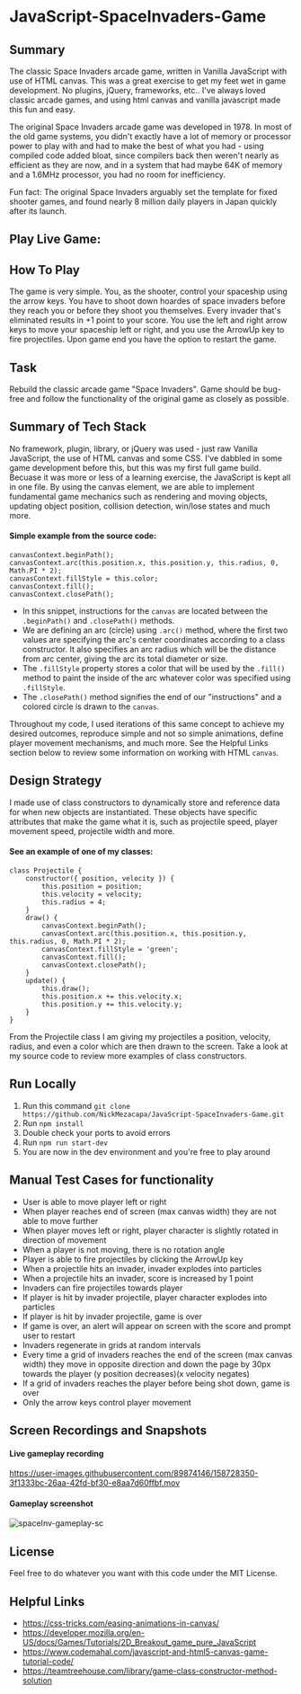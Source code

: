 # JavaScript-SpaceInvaders-Game
## Summary 
The classic Space Invaders arcade game, written in Vanilla JavaScript with use of HTML canvas. This was a great exercise to get my feet wet in game development. No plugins, jQuery, frameworks, etc.. I've always loved classic arcade games, and using html canvas and vanilla javascript made this fun and easy. 

The original Space Invaders arcade game was developed in 1978. In most of the old game systems, you didn't exactly have a lot of memory or processor power to play with and had to make the best of what you had - using compiled code added bloat, since compilers back then weren't nearly as efficient as they are now, and in a system that had maybe 64K of memory and a 1.6MHz processor, you had no room for inefficiency.

Fun fact: The original Space Invaders arguably set the template for fixed shooter games, and found nearly 8 million daily players in Japan quickly after its launch.

## Play Live Game:

## How To Play
The game is very simple. You, as the shooter, control your spaceship using the arrow keys. You have to shoot down hoardes of space invaders before they reach you or before they shoot you themselves. Every invader that's eliminated results in +1 point to your score. You use the left and right arrow keys to move your spaceship left or right, and you use the ArrowUp key to fire projectiles. Upon game end you have the option to restart the game. 

## Task
Rebuild the classic arcade game "Space Invaders". Game should be bug-free and follow the functionality of the original game as closely as possible.

## Summary of Tech Stack
No framework, plugin, library, or jQuery was used - just raw Vanilla JavaScript, the use of HTML canvas and some CSS. I've dabbled in some game development before this, but this was my first full game build. Becuase it was more or less of a learning exercise, the JavaScript is kept all in one file. By using the canvas element, we are able to implement fundamental game mechanics such as rendering and moving objects, updating object position, collision detection, win/lose states and much more. 

#### Simple example from the source code:
```
canvasContext.beginPath();
canvasContext.arc(this.position.x, this.position.y, this.radius, 0, Math.PI * 2);
canvasContext.fillStyle = this.color;
canvasContext.fill();
canvasContext.closePath();
```
- In this snippet, instructions for the `canvas` are located between the `.beginPath()` and `.closePath()` methods. <br /> 
- We are defining an arc (circle) using `.arc()` method, where the first two values are specifying the arc's center coordinates according to a class constructor. It also specifies an arc radius which will be the distance from arc center, giving the arc its total diameter or size. <br />
- The `.fillStyle` property stores a color that will be used by the `.fill()` method to paint the inside of the arc whatever color was specified using `.fillStyle`. <br />
- The `.closePath()` method signifies the end of our "instructions" and a colored circle is drawn to the `canvas`. <br />

Throughout my code, I used iterations of this same concept to achieve my desired outcomes, reproduce simple and not so simple animations, define player movement mechanisms, and much more. See the Helpful Links section below to review some information on working with HTML `canvas`.

## Design Strategy
I made use of class constructors to dynamically store and reference data for when new objects are instantiated. These objects have specific attributes that make the game what it is, such as projectile speed, player movement speed, projectile width and more.

#### See an example of one of my classes:
```
class Projectile {
    constructor({ position, velocity }) {
        this.position = position;
        this.velocity = velocity;
        this.radius = 4;
    }
    draw() {
        canvasContext.beginPath();
        canvasContext.arc(this.position.x, this.position.y, this.radius, 0, Math.PI * 2);
        canvasContext.fillStyle = 'green';
        canvasContext.fill();
        canvasContext.closePath();
    }
    update() {
        this.draw();
        this.position.x += this.velocity.x;
        this.position.y += this.velocity.y;
    }
}
```
From the Projectile class I am giving my projectiles a position, velocity, radius, and even a color which are then drawn to the screen. Take a look at my source code to review more examples of class constructors.

## Run Locally
1. Run this command `git clone https://github.com/NickMezacapa/JavaScript-SpaceInvaders-Game.git`
2. Run `npm install`
3. Double check your ports to avoid errors
4. Run `npm run start-dev`
5. You are now in the dev environment and you're free to play around

## Manual Test Cases for functionality
- User is able to move player left or right
- When player reaches end of screen (max canvas width) they are not able to move further
- When player moves left or right, player character is slightly rotated in direction of movement
- When a player is not moving, there is no rotation angle
- Player is able to fire projectiles by clicking the ArrowUp key
- When a projectile hits an invader, invader explodes into particles
- When a projectile hits an invader, score is increased by 1 point
- Invaders can fire projectiles towards player
- If player is hit by invader projectile, player character explodes into particles
- If player is hit by invader projectile, game is over
- If game is over, an alert will appear on screen with the score and prompt user to restart
- Invaders regenerate in grids at random intervals
- Every time a grid of invaders reaches the end of the screen (max canvas width) they move in opposite direction and down the page by 30px towards the player (y position decreases)(x velocity negates)
- If a grid of invaders reaches the player before being shot down, game is over
- Only the arrow keys control player movement

## Screen Recordings and Snapshots
#### Live gameplay recording
https://user-images.githubusercontent.com/89874146/158728350-3f1333bc-26aa-42fd-bf30-e8aa7d60ffbf.mov
#### Gameplay screenshot
![spaceInv-gameplay-sc](https://user-images.githubusercontent.com/89874146/158728388-4816375f-5068-43b8-b57c-83e3768c88c2.png)

## License
Feel free to do whatever you want with this code under the MIT License.

## Helpful Links
- https://css-tricks.com/easing-animations-in-canvas/
- https://developer.mozilla.org/en-US/docs/Games/Tutorials/2D_Breakout_game_pure_JavaScript
- https://www.codemahal.com/javascript-and-html5-canvas-game-tutorial-code/
- https://teamtreehouse.com/library/game-class-constructor-method-solution


